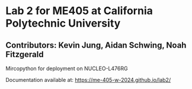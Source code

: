 # Lab 2 for ME405 at California Polytechnic University

## Contributors: Kevin Jung, Aidan Schwing, Noah Fitzgerald

Mircopython for deployment on NUCLEO-L476RG

Documentation available at: https://me-405-w-2024.github.io/lab2/
